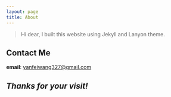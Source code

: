```yaml
---
layout: page
title: About
---
```


  > Hi dear, I built this website using Jekyll and Lanyon theme.
  

## Contact Me

**email**: yanfeiwang327@gmail.com


## _Thanks for your visit!_

